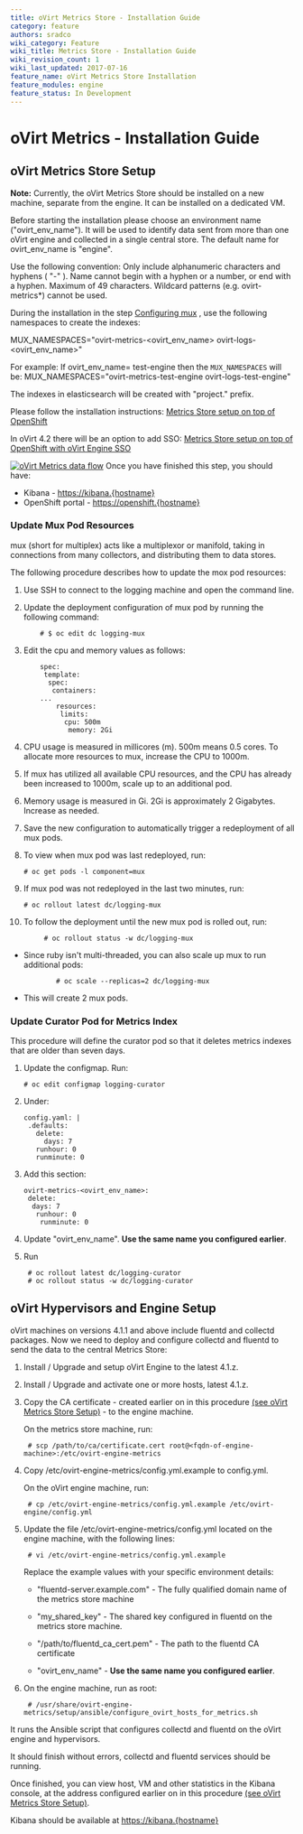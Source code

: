 ```yaml
---
title: oVirt Metrics Store - Installation Guide
category: feature
authors: sradco
wiki_category: Feature
wiki_title: Metrics Store - Installation Guide
wiki_revision_count: 1
wiki_last_updated: 2017-07-16
feature_name: oVirt Metrics Store Installation
feature_modules: engine
feature_status: In Development
---
```

# oVirt Metrics - Installation Guide

## oVirt Metrics Store Setup

**Note:** Currently, the oVirt Metrics Store should be installed on a new machine, separate from the engine.
It can be installed on a dedicated VM.

Before starting the installation please choose an environment name ("ovirt_env_name"). It will be used to identify data sent from more than one oVirt engine and collected in a single central store.
The default name for ovirt_env_name is "engine".

   Use the following convention: Only include alphanumeric characters and hyphens ( "-" ). Name cannot begin with a hyphen or a number,
   or end with a hyphen. Maximum of 49 characters. Wildcard patterns (e.g. ovirt-metrics*) cannot be used.

During the installation in the step [Configuring mux](https://github.com/ViaQ/Main/blob/master/README-mux.md#configuring-mux) , use the following namespaces to create the indexes:

MUX_NAMESPACES="ovirt-metrics-<ovirt_env_name>  ovirt-logs-<ovirt_env_name>"

For example:
If ovirt_env_name= test-engine then the `MUX_NAMESPACES` will be:
MUX_NAMESPACES="ovirt-metrics-test-engine  ovirt-logs-test-engine"

The indexes in elasticsearch will be created with "project." prefix.

Please follow the installation instructions: [Metrics Store setup on top of OpenShift](https://github.com/ViaQ/Main/blob/master/README-mux.md)

In oVirt 4.2 there will be an option to add SSO: [Metrics Store setup on top of OpenShift with oVirt Engine SSO](https://www.ovirt.org/blog/2017/05/openshift-openId-integration-with-engine-sso/)


[![oVirt Metrics data flow](/images/wiki/oVirtMetricsDataFlow.jpg)](images/wiki/oVirtMetricsDataFlow.jpg)
Once you have finished this step, you should have:

  * Kibana - <https://kibana.{hostname}>
  * OpenShift portal - <https://openshift.{hostname}>



### Update Mux Pod Resources

mux (short for multiplex) acts like a multiplexor or manifold,
taking in connections from many collectors, and distributing them to data
stores.

The following procedure describes how to update the mox pod resources:

1. Use SSH to connect to the logging machine and open the command line.

2. Update the deployment configuration of mux pod by running the following command:

           # $ oc edit dc logging-mux

3. Edit the cpu and memory values as follows:

           spec:
            template:
             spec:
              containers:
           ...
               resources:
                limits:
                 cpu: 500m
                  memory: 2Gi

4. CPU usage is measured in millicores (m). 500m means 0.5 cores. To allocate more resources to mux, increase the CPU to 1000m.

5. If mux has utilized all available CPU resources, and the CPU has already been increased to 1000m, scale up to an additional pod.

6. Memory usage is measured in Gi. 2Gi is approximately 2 Gigabytes. Increase as needed.

7. Save the new configuration to automatically trigger a redeployment of all mux pods.

8. To view when mux pod was last redeployed, run:

       # oc get pods -l component=mux

9. If mux pod was not redeployed in the last two minutes, run:

       # oc rollout latest dc/logging-mux

10. To follow the deployment until the new mux pod is rolled out, run:

             # oc rollout status -w dc/logging-mux

* Since ruby isn't multi-threaded, you can also scale up mux to run additional pods:

              # oc scale --replicas=2 dc/logging-mux

* This will create 2 mux pods.



### Update Curator Pod for Metrics Index

This procedure will define the curator pod so that it deletes metrics indexes that are older than seven days.

1. Update the configmap. Run:

       # oc edit configmap logging-curator


2. Under:

       config.yaml: |
        .defaults:
          delete:
            days: 7
          runhour: 0
          runminute: 0

4. Add this section:

       ovirt-metrics-<ovirt_env_name>:
        delete:
         days: 7
          runhour: 0
           runminute: 0


5. Update "ovirt_env_name". **Use the same name you configured earlier**.
6. Run

        # oc rollout latest dc/logging-curator
        # oc rollout status -w dc/logging-curator



## oVirt Hypervisors and Engine Setup ##

oVirt machines on versions 4.1.1 and above include fluentd and collectd packages.
Now we need to deploy and configure collectd and fluentd to send the data to the central Metrics Store:

1. Install / Upgrade and setup oVirt Engine to the latest 4.1.z.

2. Install / Upgrade and activate one or more hosts, latest 4.1.z.

3. Copy the CA certificate - created earlier on in this procedure [(see oVirt Metrics Store Setup)](https://github.com/ViaQ/Main/blob/master/README-mux.md#getting-the-shared_key-and-ca-cert) - to the engine machine.


   On the metrics store machine, run:

        # scp /path/to/ca/certificate.cert root@<fqdn-of-engine-machine>:/etc/ovirt-engine-metrics

4. Copy  /etc/ovirt-engine-metrics/config.yml.example  to config.yml.

   On the oVirt engine machine, run:

        # cp /etc/ovirt-engine-metrics/config.yml.example /etc/ovirt-engine/config.yml

5. Update the file /etc/ovirt-engine-metrics/config.yml located on the engine machine, with the following lines:

        # vi /etc/ovirt-engine-metrics/config.yml.example

    Replace the example values with your specific environment details:

     * "fluentd-server.example.com" - The fully qualified domain name of the metrics store machine

     * "my_shared_key" - The shared key configured in fluentd on the metrics store machine.

     * "/path/to/fluentd_ca_cert.pem" - The path to the fluentd CA certificate

     * "ovirt_env_name" - **Use the same name you configured earlier**.

6. On the engine machine, run as root:

        # /usr/share/ovirt-engine-metrics/setup/ansible/configure_ovirt_hosts_for_metrics.sh

It runs the Ansible script that configures collectd and fluentd on the oVirt engine and hypervisors.

It should finish without errors, collectd and fluentd services should be running.

Once finished, you can view host, VM and other statistics in the Kibana console, at the address configured earlier on in this procedure [(see oVirt Metrics Store Setup)](https://github.com/ViaQ/Main/blob/master/README-mux.md#running-kibana).

Kibana should be available at <https://kibana.{hostname}>
